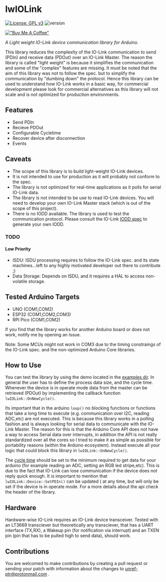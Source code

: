 # lwIOLink 

[![License: GPL v3](https://img.shields.io/badge/License-GPLv3-green.svg)](https://www.gnu.org/licenses/gpl-3.0)
![version](https://img.shields.io/badge/version-0.2.1-blue)

[!["Buy Me A Coffee"](https://www.buymeacoffee.com/assets/img/custom_images/orange_img.png)](https://www.buymeacoffee.com/unrefptr)


*A Light weight IO-Link device communication library for Arduino.*

This library reduces the complexity of the IO-Link communication to send (PDIn) and receive data (PDOut) over an IO-Link Master. The reason the library is called "light weight" is because it simplifies the communication and some of the "complex" features are missing. It must be noted that the aim of this library was not to follow the spec. but to simplify the communication by "dumbing down" the protocol. Hence this library can be used to understand how IO-Link works in a basic way, for commercial development
please look for commercial alternatives as this library will not scale and is not optimized for production environments.

## Features

- Send PDIn
- Recieve PDOut
- Configurable Cycletime
- Recover device after disconnection
- Events

## Caveats

- The scope of this library is to build light-weight IO-Link devices.
- It is not intended to use for production as it will probably not conform to the spec.
- The library is not optimized for real-time applications as it polls for serial IO-Link data.
- The library is not intended to be use to read IO-Link devices. You will need to develop your own IO-Link Master stack (which is out of the scope of this project).
- There is no IODD available. The library is used to test the communication protocol. Please consult the IO-Link [IODD spec](https://io-link.com/share/Downloads/Spec-IODD/IO_Device_Description_V1.1_Specification.zip) to generate your own IODD.


### TODO

#### Low Priority

- ISDU: ISDU processing requires to follow the IO-Link spec. and its state machines...left to any highly motivated developer out there to contribute ;)
- Data Storage: Depends on ISDU, and it requires a HAL to access non-volatile storage.

## Tested Arduino Targets 

* UNO     (COM1,COM2)
* ESP32   (COM1,COM2,COM3)
* RPI Pico (COM1,COM2)

If you find that the library works for another Arduino board or does not work, notify me by opening an Issue.

Note: Some MCUs might not work in COM3 due to the timing constraings of the IO-Link spec. and the non-optimized Arduino Core libraries.

## How to Use

You can test the library by using the demo located in the [examples dir](https://github.com/unref-ptr/lwIOLink/tree/main/examples). In general the user has to define the process data size, and the cycle time. Whenever the device is in operate mode data from the master can be retrieved (PDOut) by implementing the callback function `lwIOLink::OnNewCycle()`. 

Its important that in the arduino `loop()` no blocking functions or functions that take a long time to execute (e.g. communication over I2C, reading ADC,etc) are not executed. This is because this library works in a polling fashion and is always looking for serial data to communicate with the IO-Link Master. The reason for this is that the
Arduino Core API does not have a way to access Serial data over interrupts, in addition the API is not really standardized over all the cores so I tried to make it as simple as possible for portability reasons (within the Arduino ecosystem). Instead execute all your logic that could block this library in `lwIOLink::OnNewCycle()`.

The [cycle time](https://github.com/unref-ptr/lwIOLink/blob/ea4fb8b749b550778cd0273a291457a5b9b49628/src/lwIOLink.hpp#L113) should be set to the minimum required to get data for your arduino (for example reading an ADC, setting an RGB led stripe,etc). This is due to the fact that IO-Link can lose communication if the device does not reply quick enough. It is important to mention that `lwIOLink::Device::SetPDIn()` can be updated ( at any time, but will only be set if the device is in operate mode. For a more details about the api check the header of the library.

## Hardware

Hardware-wise IO-Link requires an IO-Link device transceiver. Tested with an LT3669 transciever but theoretically any transciever, that has a UART interface (TX,RX), a Wakeup pin (for notification via interrupt) and an TXEN pin (pin that has to be pulled high to send data), should work. 

## Contributions

You are welcomed to make contributions by creating a pull request or sending your patch with information about the changes to unref-ptr@protonmail.com .

